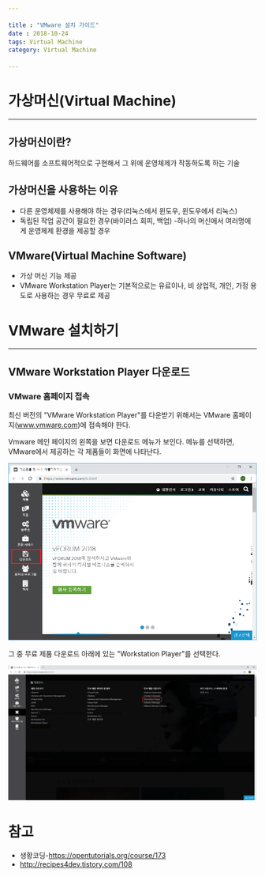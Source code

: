 ```yaml
---

title : "VMware 설치 가이드"
date : 2018-10-24
tags: Virtual Machine
category: Virtual Machine

---
```


# 가상머신(Virtual Machine)
---

## 가상머신이란?
하드웨어를 소프트웨어적으로 구현해서 그 위에 운영체제가 작동하도록 하는 기술

## 가상머신을 사용하는 이유
- 다른 운영체제를 사용해야 하는 경우(리눅스에서 윈도우, 윈도우에서 리눅스)
- 독립된 작업 공간이 필요한 경우(바이러스 회피, 백업)
-하나의 머신에서 여러명에게 운영체제 환경을 제공할 경우

## VMware(Virtual Machine Software)
- 가상 머신 기능 제공
- VMware Workstation Player는 기본적으로는 유료이나, 비 상업적, 개인, 가정 용도로 사용하는 경우 무료로 제공



# VMware 설치하기
---

## VMware Workstation Player 다운로드

### VMware 홈페이지 접속
최신 버전의 "VMware Workstation Player"를 다운받기 위해서는 VMware 홈페이지(www.vmware.com)에 접속해야 한다.

Vmware 메인 페이지의 왼쪽을 보면 다운로드 메뉴가 보인다. 메뉴를 선택하면, VMware에서 제공하는 각 제품들이 화면에 나타난다.

![VMware01](/assets/images/2018-10-24-VMware/VMware01.png)

그 중 무료 제품 다운로드 아래에 있는 "Workstation Player"를 선택한다.

![VMware02](/assets/images/2018-10-24-VMware/VMware02.png)

# 참고
- 생황코딩-https://opentutorials.org/course/173
- http://recipes4dev.tistory.com/108
